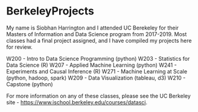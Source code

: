 # BerkeleyProjects

My name is Siobhan Harrington and I attended UC Berekeley for their Masters of Information and Data Science program from 2017-2019. Most classes had a final project assigned, and I have compiled my projects here for review.

W200 - Intro to Data Science Programming (python) 
W203 - Statistics for Data Science (R)
W207 - Applied Machine Learning (python)
W241 - Experiments and Causal Inference (R)
W271 - Machine Learning at Scale (python, hadoop, spark)
W209 - Data Visualization (tableau, d3)
W210 - Capstone (python)

For more information on any of these classes, please see the UC Berkeley site - https://www.ischool.berkeley.edu/courses/datasci.
